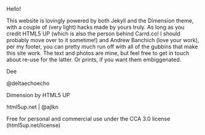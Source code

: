 Hello!

This website is lovingly powered by both Jekyll and the Dimension theme, with a couple of (very light) hacks made by yours truly. As long as you credit HTML5 UP (which is also the person behind Carrd.co! I should probably move over to it sometime!) and Andrew Banchich (love your work), per my footer, you can pretty much run off with all of the gubbins that make this site work. The text and photos are mine, but feel free to get in touch about re-use for the latter. Or prints, if you want them embiggenated. 

Dee

@deltaechoecho


Dimension by HTML5 UP

html5up.net | @ajlkn

Free for personal and commercial use under the CCA 3.0 license (html5up.net/license)

